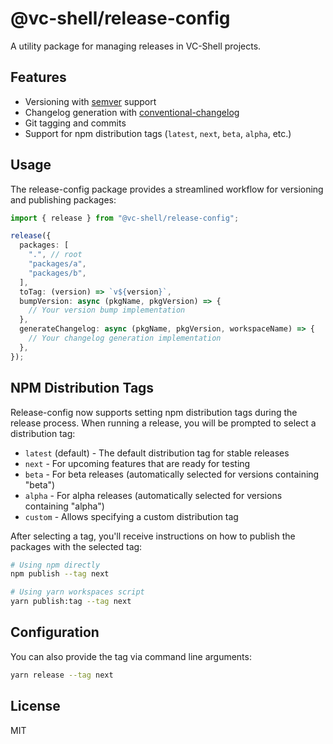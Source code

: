 # @vc-shell/release-config

A utility package for managing releases in VC-Shell projects.

## Features

- Versioning with [semver](https://semver.org/) support
- Changelog generation with [conventional-changelog](https://github.com/conventional-changelog/conventional-changelog)
- Git tagging and commits
- Support for npm distribution tags (`latest`, `next`, `beta`, `alpha`, etc.)

## Usage

The release-config package provides a streamlined workflow for versioning and publishing packages:

```ts
import { release } from "@vc-shell/release-config";

release({
  packages: [
    ".", // root
    "packages/a",
    "packages/b",
  ],
  toTag: (version) => `v${version}`,
  bumpVersion: async (pkgName, pkgVersion) => {
    // Your version bump implementation
  },
  generateChangelog: async (pkgName, pkgVersion, workspaceName) => {
    // Your changelog generation implementation
  },
});
```

## NPM Distribution Tags

Release-config now supports setting npm distribution tags during the release process. When running a release, you will be prompted to select a distribution tag:

- `latest` (default) - The default distribution tag for stable releases
- `next` - For upcoming features that are ready for testing
- `beta` - For beta releases (automatically selected for versions containing "beta")
- `alpha` - For alpha releases (automatically selected for versions containing "alpha") 
- `custom` - Allows specifying a custom distribution tag

After selecting a tag, you'll receive instructions on how to publish the packages with the selected tag:

```bash
# Using npm directly
npm publish --tag next

# Using yarn workspaces script
yarn publish:tag --tag next
```

## Configuration

You can also provide the tag via command line arguments:

```bash
yarn release --tag next
```

## License

MIT 
